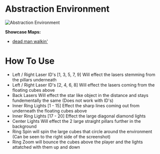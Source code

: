 # Abstraction Environment
![Abstraction Environment](Abstraction.png)

**Showcase Maps:**
- [dead man walkin'](https://beatsaver.com/maps/33842)

# How To Use

- Left / Right Laser ID's [1, 3, 5, 7, 9] Will effect the lasers stemming from the pillars underneath
- Left / Right Laser ID's [2, 4, 6, 8] Will effect the lasers coming from the floating cubes above
- Back Lasers Will effect the star like object in the distance and stays fundementally the same (Does not work with ID's)
- Inner Ring Lights [1 - 15] Effect the sharp lines coming out from underneath the floating cubes above
- Inner Ring Lights [17 - 20] Effect the large diagonal diamond lights
- Center Lights Will effect the 2 large straight pillars further in the background
- Ring Spin will spin the large cubes that circle around the environment (Can be seen to the right side of the screenshot)
- Ring Zoom will bounce the cubes above the player and the lights attatched with them up and down